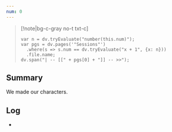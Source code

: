 ```yaml
---
num: 0
---
```


> [!note|bg-c-gray no-t txt-c]
>```dataviewjs
>var n = dv.tryEvaluate("number(this.num)");
>var pgs = dv.pages('"Sessions"')
>	.where(s => s.num == dv.tryEvaluate("x + 1", {x: n}))
>	.file.name;
>dv.span("| -- [[" + pgs[0] + "]] -- >>");
>```

## Summary
We made our characters. 

## Log
- 